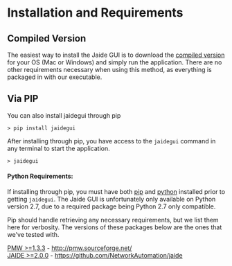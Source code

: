 Installation and Requirements
=============================

## Compiled Version  

The easiest way to install the Jaide GUI is to download the [compiled version](http://github.com/NetworkAutomation/jaidegui/releases/latest) for your OS (Mac or Windows) and simply run the application. There are no other requirements necessary when using this method, as everything is packaged in with our executable.   

## Via PIP  

You can also install jaidegui through pip

	> pip install jaidegui  

After installing through pip, you have access to the `jaidegui` command in any terminal to start the application.

	> jaidegui  

####  Python Requirements:  

If installing through pip, you must have both [pip](https://pip.pypa.io/en/latest/installing.html) and [python](http://www.python.org/) installed prior to getting `jaidegui`. The Jaide GUI is unfortunately only available on Python version 2.7, due to a required package being Python 2.7 only compatible.

Pip should handle retrieving any necessary requirements, but we list them here for verbosity. The versions of these packages below are the ones that we've tested with.  

[PMW >=1.3.3](http://pmw.sourceforge.net/)  -  http://pmw.sourceforge.net/  
[JAIDE >=2.0.0](https://github.com/NetworkAutomation/jaide)  -  https://github.com/NetworkAutomation/jaide   